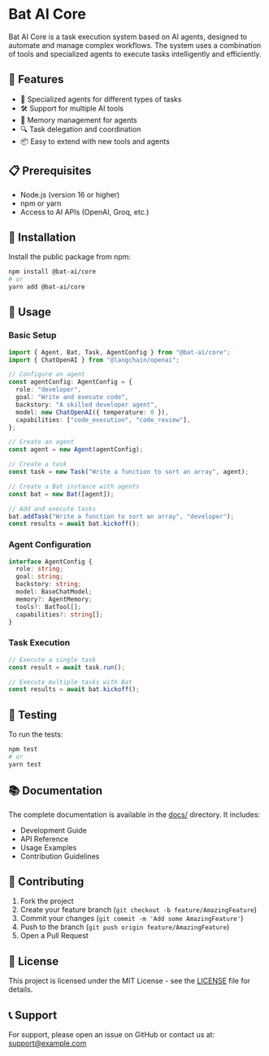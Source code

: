 # Bat AI Core

Bat AI Core is a task execution system based on AI agents, designed to automate and manage complex workflows. The system uses a combination of tools and specialized agents to execute tasks intelligently and efficiently.

## 🚀 Features

- 🤖 Specialized agents for different types of tasks
- 🛠️ Support for multiple AI tools
- 🔄 Memory management for agents
- 🔍 Task delegation and coordination
- 📦 Easy to extend with new tools and agents

## 📋 Prerequisites

- Node.js (version 16 or higher)
- npm or yarn
- Access to AI APIs (OpenAI, Groq, etc.)

## 🔧 Installation

Install the public package from npm:

```bash
npm install @bat-ai/core
# or
yarn add @bat-ai/core
```

## 🎯 Usage

### Basic Setup

```typescript
import { Agent, Bat, Task, AgentConfig } from "@bat-ai/core";
import { ChatOpenAI } from "@langchain/openai";

// Configure an agent
const agentConfig: AgentConfig = {
  role: "developer",
  goal: "Write and execute code",
  backstory: "A skilled developer agent",
  model: new ChatOpenAI({ temperature: 0 }),
  capabilities: ["code_execution", "code_review"],
};

// Create an agent
const agent = new Agent(agentConfig);

// Create a task
const task = new Task("Write a function to sort an array", agent);

// Create a Bat instance with agents
const bat = new Bat([agent]);

// Add and execute tasks
bat.addTask("Write a function to sort an array", "developer");
const results = await bat.kickoff();
```

### Agent Configuration

```typescript
interface AgentConfig {
  role: string;
  goal: string;
  backstory: string;
  model: BaseChatModel;
  memory?: AgentMemory;
  tools?: BatTool[];
  capabilities?: string[];
}
```

### Task Execution

```typescript
// Execute a single task
const result = await task.run();

// Execute multiple tasks with Bat
const results = await bat.kickoff();
```

## 🧪 Testing

To run the tests:

```bash
npm test
# or
yarn test
```

## 📚 Documentation

The complete documentation is available in the [docs/](docs/) directory. It includes:

- Development Guide
- API Reference
- Usage Examples
- Contribution Guidelines

## 🤝 Contributing

1. Fork the project
2. Create your feature branch (`git checkout -b feature/AmazingFeature`)
3. Commit your changes (`git commit -m 'Add some AmazingFeature'`)
4. Push to the branch (`git push origin feature/AmazingFeature`)
5. Open a Pull Request

## 📄 License

This project is licensed under the MIT License - see the [LICENSE](LICENSE) file for details.

## 📞 Support

For support, please open an issue on GitHub or contact us at: support@example.com
